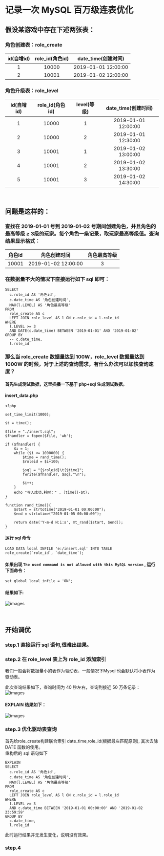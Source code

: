 # 记录一次 MySQL 百万级连表优化​

## 假设某游戏中存在下述两张表：

### 角色创建表：role_create

| id(自增id) | role_id(角色id) | date_time(创建时间) |
| :-------: | :-------------: | :----------------: |
| 1 | 10000 | 2019-01-01 12:00:00 |
| 2 | 10001 | 2019-01-02 12:00:00 |

### 角色升级表：role_level

| id(自增id) | role_id(角色id) | level(等级) | date_time(创建时间) |
| :-------: | :-------------: | :--------: | :---: |
| 1 | 10000 | 1 | 2019-01-01 12:00:00 |
| 2 | 10000 | 2 | 2019-01-01 12:30:00 |
| 3 | 10001 | 1 | 2019-01-02 13:00:00 |
| 4 | 10001 | 2 | 2019-01-02 13:30:00 |
| 5 | 10001 | 3 | 2019-01-02 14:30:00 |

&emsp;

## 问题是这样的：
### 查找在 2019-01-01 号到 2019-01-02 号期间创建角色，并且角色的最高等级 ≥ 3级的玩家。每个角色一条记录，取玩家最高等级值。查询结果显示格式：

| 角色id | 角色创建时间 | 角色最高等级
| :---: | :---: | :---: |
| 10001 | 2019-01-02 12:00:00 | 3

### 在数据量不大的情况下直接运行如下 sql 即可：
```
SELECT 
  c.role_id AS '角色id',
  c.date_time AS '角色创建时间',
  MAX(l.LEVEL) AS '角色最高等级'
FROM
  role_create AS c
  LEFT JOIN role_level AS l ON c.role_id = l.role_id
WHERE
  l.LEVEL >= 3
  AND DATE(c.date_time) BETWEEN '2019-01-01' AND '2019-01-02'
GROUP BY
  -- c.date_time,
  l.role_id
```

### 那么当 role_create 数据量达到 100W，role_level 数据量达到 1000W 的时候，对于上述的查询需求，有什么办法可以加快查询速度？

#### 首先生成测试数据，这里插播一下基于 php+sql 生成测试数据。
#### insert_data.php
```
<?php

set_time_limit(1000);

$t = time();

$file = "./insert.sql";
$fhandler = fopen($file, 'wb');

if ($fhandler) {
	$i = 1;
	while ($i <= 1000000) {
		$time = rand_time();
		$roleid = $i+100;

		$sql = "{$roleid}\t{$time}";
    	fwrite($fhandler, $sql."\n");

		$i++;
	}
	echo "写入成功,耗时：" . (time()-$t);
}

function rand_time(){
	$start = strtotime("2019-01-01 00:00:00");
	$end = strtotime("2019-01-05 00:00:00");

	return date('Y-m-d H:i:s', mt_rand($start, $end));
}
```
#### 运行 sql 命令
```
LOAD DATA local INFILE 'e:/insert.sql' INTO TABLE role_create(`role_id`, `date_time`);
```
#### 如果出现 `The used command is not allowed with this MySQL version` , 运行下面命令：
```
set global local_infile = 'ON';
```
#### 结果如下:
![images](https://github.com/TomatoZ7/notes-of-tz/blob/master/images/sql_optimize_count.jpg)

&emsp;

## 开始调优
### step.1 直接运行 sql 语句,很难出结果。

### step.2 在 role_level 表上为 role_id 添加索引
我们一般会将数据量小的表作为驱动表，一般情况下Mysql 也会默认将小表作为驱动表。

此次查询结果如下，查询时间为 40 秒左右，查询到接近 50 万条记录：  
![images](https://github.com/TomatoZ7/notes-of-tz/blob/master/images/sql_optimize_step_one.jpg)

#### EXPLAIN 结果如下：
![images](https://github.com/TomatoZ7/notes-of-tz/blob/master/images/sql_optimize_step_one_explain.jpg)


### step.3 优化驱动表查询
首先给role_create构建联合索引 date_time,role_id(根据最左匹配原则), 其次去除 DATE 函数的使用。  
重构后的 sql 语句如下
```
EXPLAIN
SELECT 
  c.role_id AS '角色id',
  c.date_time AS '角色创建时间',
  MAX(l.LEVEL) AS '角色最高等级'
FROM
  role_create AS c
  LEFT JOIN role_level AS l ON c.role_id = l.role_id
WHERE
  l.LEVEL >= 3
  AND c.date_time BETWEEN '2019-01-01 00:00:00' AND '2019-01-02 23:59:59'
GROUP BY
  c.date_time,
  l.role_id
```
此时运行结果并无发生变化，说明没有效果。

### step.4 
